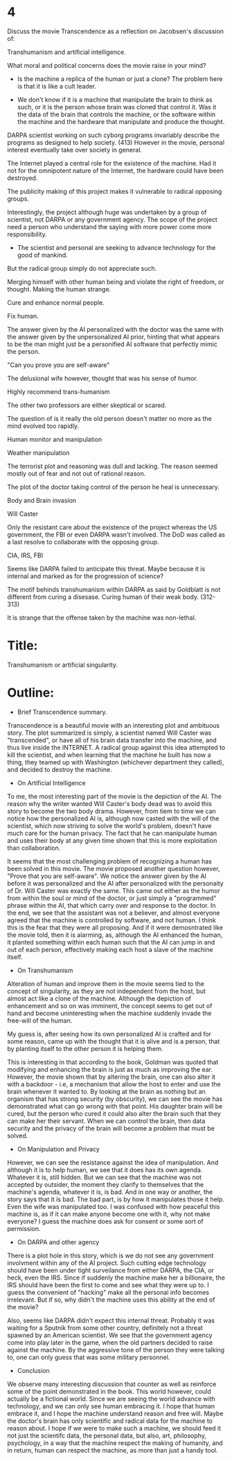# 4

Discuss the movie Transcendence as a reflection on Jacobsen's discussion of:

Transhumanism and artificial intelligence.

What moral and political concerns does the movie raise in your mind?

- Is the machine a replica of the human or just a clone? The problem here is that it is like a cult leader.

- We don't know if it is a machine that manipulate the brain to think as such, or it is the person whose brain was cloned that control it. Was it the data of the brain that controls the machine, or the software within the machine and the hardware that manipulate and produce the thought.

DARPA scientist working on such cyborg programs invariably describe the programs as designed to help society. (413) However in the movie, personal interest eventually take over society in general.

The Internet played a central role for the existence of the machine. Had it not for the omnipotent nature of the Internet, the hardware could have been destroyed.

The publicity making of this project makes it vulnerable to radical opposing groups.

Interestingly, the project although huge was undertaken by a group of scientist, not DARPA or any government agency. The scope of the project need a person who understand the saying with more power come more responsibility.

- The scientist and personal are seeking to advance technology for the good of mankind.

But the radical group simply do not appreciate such.

Merging himself with other human being and violate the right of freedom, or thought. Making the human strange.

Cure and enhance normal people.

Fix human.

The answer given by the AI personalized with the doctor was the same with the answer given by the unpersonalized AI prior, hinting that what appears to be the man might just be a personified AI software that perfectly mimic the person.

"Can you prove you are self-aware"

The delusional wife however, thought that was his sense of humor.

Highly recommend trans-humanism

The other two professors are either skeptical or scared.

The question of is it really the old person doesn't matter no more as the mind evolved too rapidly.

Human monitor and manipulation

Weather manipulation

The terrorist plot and reasoning was dull and lacking. The reason seemed mostly out of fear and not out of rational reason.

The plot of the doctor taking control of the person he heal is unnecessary.

Body and Brain invasion

Will Caster

Only the resistant care about the existence of the project whereas the US government, the FBI or even DARPA wasn't involved. The DoD was called as a last resolve to collaborate with the opposing group.

CIA, IRS, FBI

Seems like DARPA failed to anticipate this threat. Maybe because it is internal and marked as for the progression of science?

The motif behinds transhumanism within DARPA as said by Goldblatt is not different from curing a disesase. Curing human of their weak body. (312-313)

It is strange that the offense taken by the machine was non-lethal.

# Title:

Transhumanism or artificial singularity.

# Outline:

- Brief Transcendence summary.

Transcendence is a beautiful movie with an interesting plot and ambituous story. The plot summarized is simply, a scientist named Will Caster was "transcended", or have all of his brain data transfer into the machine, and thus live inside the INTERNET. A radical group against this idea attempted to kill the scientist, and when learning that the machine he built has now a thing, they teamed up with Washington (whichever department they called), and decided to destroy the machine.


- On Artificial Intelligence

To me, the most interesting part of the movie is the depiction of the AI. The reason why the writer wanted Will Caster's body dead was to avoid this story to become the two body drama. However, from tiem to time we can notice how the personalized AI is, although now casted with the will of the scientist, which now striving to solve the world's problem, doesn't have much care for the human privacy. The fact that he can manipulate human and uses their body at any given time shown that this is more exploitation than collaboration.

It seems that the most challenging problem of recognizing a human has been solved in this movie. The movie proposed another question however, "Prove that you are self-aware". We notice the answer given by the AI before it was personalized and the AI after personalized with the personaity of Dr. Will Caster was exactly the same. This came out either as the humor from within the soul or mind of the doctor, or just simply a "programmed" phrase within the AI, that which carry over and response to the doctor. In the end, we see that the assistant was not a believer, and almost everyone agreed that the machine is controlled by software, and not human. I think this is the fear that they were all proposing. And if it were demosntrated like the movie told, then it is alarming, as, although the AI enhanced the human, it planted something within each human such that the AI can jump in and out of each person, effectively making each host a slave of the machine itself.


- On Transhumanism

Alteration of human and improve them in the movie seems tied to the concept of singularity, as they are not independent from the host, but almost act like a clone of the machine. Although the depiction of enhancement and so on was imminent, the concept seems to get out of hand and become uninteresting when the machine suddenly invade the free-will of the human.

My guess is, after seeing how its own personalized AI is crafted and for some reason, came up with the thought that it is alive and is a person, that by planting itself to the other person it is helping them.

This is interesting in that according to the book, Goldman was quoted that modifying and enhancing the brain is just as much as improving the ear. However, the movie shown that by altering the brain, one can also alter it with a backdoor - i.e, a mechanism that allow the host to enter and use the brain whenever it wanted to. By looking at the brain as nothing but an organism that has strong security (by obscurity), we can see the movie has demonstrated what can go wrong with that point. His daughter brain will be cured, but the person who cured it could also alter the brain such that they can make her their servant. When we can control the brain, then data security and the privacy of the brain will become a problem that must be solved.


- On Manipulation and Privacy

However, we can see the resistance against the idea of manipulation. And although it is to help human, we see that it does has its own agenda. Whatever it is, still hidden. But we can see that the machine was not accepted by outsider, the moment they clarify to themselves that the machine's agenda, whatever it is, is bad. And in one way or another, the story says that it is bad. The bad part, is by how it manipulates those it help. Even the wife was manipulated too. I was confused with how peaceful this machine is, as if it can make anyone become one with it, why not make everyone? I guess the machine does ask for consent or some sort of permission.

- On DARPA and other agency

There is a plot hole in this story, which is we do not see any government involvment within any of the AI project. Such cutting edge technology should have been under tight surveilance from either DARPA, the CIA, or heck, even the IRS. Since if suddenly the machine make her a billionaire, the IRS should have been the first to come and see what they were up to. I guess the convenient of "hacking" make all the personal info becomes irrelevant. But if so, why didn't the machine uses this ability at the end of the movie?

Also, seems like DARPA didn't expect this internal threat. Probably it was waiting for a Sputnik from some other country, definitely not a threat spawned by an American scientist. We see that the government agency come into play later in the game, when the old partners decided to raise against the machine. By the aggressive tone of the person they were talking to, one can only guess that was some military personnel.

- Conclusion

We observe many interesting discussion that counter as well as reinforce some of the point demonstrated in the book. This world however, could actually be a fictional world. Since we are seeing the world advance with technology, and we can only see human embracing it. I hope that human embrace it, and I hope the machine understand reason and free will. Maybe the doctor's brain has only scientific and radical data for the machine to reason about. I hope if we were to make such a machine, we should feed it not just the scientifc data, the personal data, but also, art, philosophy, psychology, in a way that the machine respect the making of humanity, and in return, human can respect the machine, as more than just a handy tool.
